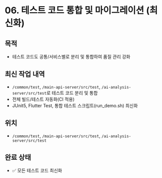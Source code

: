 # 06. 테스트 코드 통합 및 마이그레이션 (최신화)

## 목적
- 테스트 코드도 공통/서비스별로 분리 및 통합하여 품질 관리 강화

## 최신 작업 내역
- `/common/test`, `/main-api-server/src/test`, `/ai-analysis-server/src/test`로 테스트 코드 분리 및 통합
- 전체 빌드/테스트 자동화(CI 적용)
- JUnit5, Flutter Test, 통합 테스트 스크립트(run_demo.sh) 최신화

## 위치
- `/common/test`, `/main-api-server/src/test`, `/ai-analysis-server/src/test`

## 완료 상태
- ✅ 모든 테스트 코드 최신화
